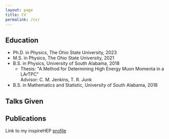 ```yaml
---
layout: page
title: CV
permalink: /cv/
---
```


## Education
- Ph.D. in Physics, The Ohio State University, 2023
- M.S. in Physics, The Ohio State University, 2021
- B.S. in Physics, University of South Alabama, 2018
  - Thesis: "A Method for Determining High Energy Muon Momenta in a LArTPC"  
  Advisor: C. M. Jenkins, T. R. Junk
- B.S. in Mathematics and Statistic, University of South Alabama, 2018

## Talks Given

## Publications
Link to my inspireHEP [profile](https://inspirehep.net/authors/1671385?ui-citation-summary=true)
